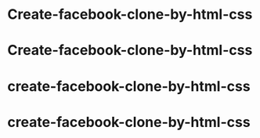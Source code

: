 # Create-facebook-clone-by-html-css
# Create-facebook-clone-by-html-css
# create-facebook-clone-by-html-css
# create-facebook-clone-by-html-css
